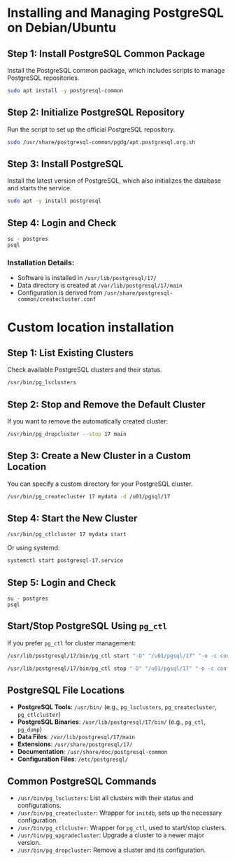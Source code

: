# Installing and Managing PostgreSQL on Debian/Ubuntu

## Step 1: Install PostgreSQL Common Package
Install the PostgreSQL common package, which includes scripts to manage PostgreSQL repositories.
```sh
sudo apt install -y postgresql-common
```

## Step 2: Initialize PostgreSQL Repository
Run the script to set up the official PostgreSQL repository.
```sh
sudo /usr/share/postgresql-common/pgdg/apt.postgresql.org.sh
```

## Step 3: Install PostgreSQL
Install the latest version of PostgreSQL, which also initializes the database and starts the service.
```sh
sudo apt -y install postgresql
```
## Step 4: Login and Check
```
su - postgres
psql
```

### Installation Details:
- Software is installed in `/usr/lib/postgresql/17/`
- Data directory is created at `/var/lib/postgresql/17/main`
- Configuration is derived from `/usr/share/postgresql-common/createcluster.conf`

# Custom location installation

## Step 1: List Existing Clusters
Check available PostgreSQL clusters and their status.
```sh
/usr/bin/pg_lsclusters
```

## Step 2: Stop and Remove the Default Cluster
If you want to remove the automatically created cluster:
```sh
/usr/bin/pg_dropcluster --stop 17 main
```

## Step 3: Create a New Cluster in a Custom Location
You can specify a custom directory for your PostgreSQL cluster.
```sh
/usr/bin/pg_createcluster 17 mydata -d /u01/pgsql/17
```

## Step 4: Start the New Cluster
```sh
/usr/bin/pg_ctlcluster 17 mydata start
```
Or using systemd:
```sh
systemctl start postgresql-17.service
```
## Step 5: Login and Check
```
su - postgres
psql
```
## Start/Stop PostgreSQL Using `pg_ctl`
If you prefer `pg_ctl` for cluster management:
```sh
/usr/lib/postgresql/17/bin/pg_ctl start "-D" "/u01/pgsql/17" "-o -c config_file=/etc/postgresql/17/mydata/postgresql.conf"

/usr/lib/postgresql/17/bin/pg_ctl stop "-D" "/u01/pgsql/17" "-o -c config_file=/etc/postgresql/17/mydata/postgresql.conf"
```

## PostgreSQL File Locations
- **PostgreSQL Tools**: `/usr/bin/` (e.g., `pg_lsclusters`, `pg_createcluster`, `pg_ctlcluster`)
- **PostgreSQL Binaries**: `/usr/lib/postgresql/17/bin/` (e.g., `pg_ctl`, `pg_dump`)
- **Data Files**: `/var/lib/postgresql/17/main`
- **Extensions**: `/usr/share/postgresql/17/`
- **Documentation**: `/usr/share/doc/postgresql-common`
- **Configuration Files**: `/etc/postgresql/`

## Common PostgreSQL Commands
- `/usr/bin/pg_lsclusters`: List all clusters with their status and configurations.
- `/usr/bin/pg_createcluster`: Wrapper for `initdb`, sets up the necessary configuration.
- `/usr/bin/pg_ctlcluster`: Wrapper for `pg_ctl`, used to start/stop clusters.
- `/usr/bin/pg_upgradecluster`: Upgrade a cluster to a newer major version.
- `/usr/bin/pg_dropcluster`: Remove a cluster and its configuration.
